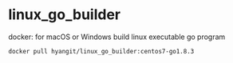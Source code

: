 # linux_go_builder
docker: for macOS or Windows build linux executable go program  
```
docker pull hyangit/linux_go_builder:centos7-go1.8.3
```
